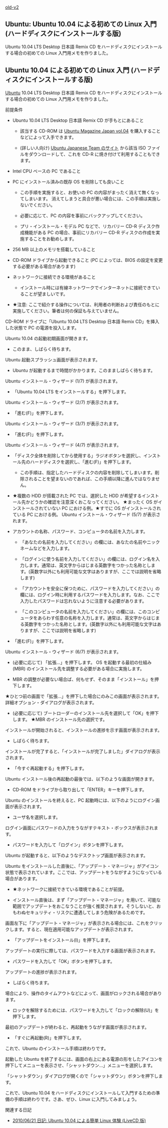 [old-v2](ig100622-orig.html)

## Ubuntu: Ubuntu 10.04 による初めての Linux 入門 (ハードディスクにインストールする版)

Ubuntu 10.04 LTS Desktop 日本語 Remix CD をハードディスクにインストールする場合の初めての Linux 入門用メモを作りました。


## Ubuntu 10.04 による初めての Linux 入門 (ハードディスクにインストールする版)

[Ubuntu](http://www.igapyon.jp/igapyon/diary/keyword/ubuntu.html) 10.04 LTS Desktop 日本語 Remix CD をハードディスクにインストールする場合の初めての
Linux 入門用メモを作りました。

前提条件


* Ubuntu 10.04 LTS Desktop 日本語 Remix CD が手もとにあること
  

  * 該当する CD-ROM は [Ubuntu Magazine Japan vol.04](http://www.amazon.co.jp/exec/obidos/ASIN/4048686399/igapyondiary-22) を購入することなどによって入手できます。
    
  * (詳しい人向け) [Ubuntu Japanese Team のサイト](http://www.ubuntulinux.jp/products/GetUbuntu) から該当 ISO ファイルをダウンロードして、これを CD-R に焼き付けて利用することもできます。
  

  
* Intel CPU ベースの PC であること
  
* PC にインストール済みの既存 OS を削除しても良いこと
  

  * この手順を実施すると、お使いの PC の内容がまったく消えて無くなってしまいます。
    消えてしまうと具合が悪い場合には、この手順は実施しないでください。
    
  * 必要に応じて、PC の内容を事前にバックアップしてください。
    
  * プリ・インストール・モデル PC などで、リカバリー CD-R ディスク作成機能がある PC の場合、事前にリカバリー CD-R ディスクの作成を実施することをお勧めします。
  

  
* 256 MB 以上のメモリを搭載していること
  
* CD-ROM ドライブから起動できること (PC によっては、BIOS の設定を変更する必要がある場合があります)
  
* ネットワークに接続できる環境があること
  

  * インストール時には有線ネットワークでインターネットに接続できていることが望ましいです。
  

  
* ★注意: ここで紹介する操作については、利用者の判断および責任のもとに実施してください。筆者は何の保証も与えていません。

CD-ROM ドライブに「Ubuntu 10.04 LTS Desktop 日本語 Remix CD」を挿入した状態で PC の電源を投入します。

Ubuntu 10.04 の起動初期画面が開きます。


* このまま、しばらく待ちます。

Ubuntu 起動スプラッシュ画面が表示されます。


* Ubuntu が起動するまで時間がかかります。このまましばらく待ちます。

Ubuntu インストール・ウィザード (1/7) が表示されます。


* 「Ubuntu 10.04 LTS をインストールする」を押下します。

Ubuntu インストール・ウィザード (2/7) が表示されます。


* 「進む(F)」を押下します。

Ubuntu インストール・ウィザード (3/7) が表示されます。


* 「進む(F)」を押下します。

Ubuntu インストール・ウィザード (4/7) が表示されます。


* 「ディスク全体を削除してから使用する」ラジオボタンを選択し、インストール先のハードディスクを選択し、「進む(F)」を押下します。
  

  * この手順は、指定したハードディスクの内容を削除してしまいます。削除されることを望まないのであれば、この手順以降に進んではなりません。
  

  
* ★複数の HDD が搭載された PC では、選択した HDD が希望するインストール先かどうかの確認を注意深くおこなってください。
★まったく OS がインストールされていない PC における例。★すでに OS がインストールされている PC における例。
Ubuntu インストール・ウィザード (5/7) が表示されます。


* アカウントの名称、パスワード、コンピュータの名前を入力します。
  

  * 「あなたの名前を入力してください」の欄には、あなたの名前やニックネームなどを入力します。
    
  * 「ログインに使う名前を入力してください」の欄には、ログイン名を入力します。通常は、英文字からはじまる英数字をつかった名称とします。(英数字以外にも利用可能な文字はありますが、ここでは説明を省略します)
    
  * 「アカウントを安全に保つために、パスワードを入力してください」の欄には、ログイン時に利用するパスワードを入力します。なお、ここで入力したパスワードは忘れないように注意する必要があります。
    
  * 「このコンピュータの名前を入力してください」の欄には、このコンピュータをあらわす任意の名称を入力します。通常は、英文字からはじまる英数字をつかった名称とします。(英数字以外にも利用可能な文字はありますが、ここでは説明を省略します)
  

  
* 「進む(F)」を押下します。

Ubuntu インストール・ウィザード (6/7) が表示されます。


* (必要に応じて) 「拡張...」を押下します。
  OS を起動する最初の仕組み (MBR) のインストール先を調整する必要がある場合に実施します。
  
* MBR の調整が必要ない場合ば、何もせず、そのまま「インストール」を押下します。

★ひとつ前の画面で「拡張...」を押下した場合にのみこの画面が表示されます。詳細オプション・ダイアログが表示されます。


* (必要に応じて) ブートローダーのインストール先を選択して「OK」を押下します。
  ★MBR のインストール先の選択です。

インストールが開始されると、インストールの進捗を示す画面が表示されます。


* しばらく待ちます。

インストールが完了すると、「インストールが完了しました」ダイアログが表示されます。


* 「今すぐ再起動する」を押下します。

Ubuntu インストール後の再起動の最後では、以下のような画面が開きます。


* CD-ROM をドライブから取り出して「ENTER」キーを押下します。

Ubuntu のインストールを終えると、PC 起動時には、以下のようにログイン画面が表示されます。


* ユーザ名を選択します。

ログイン画面にパスワードの入力をうながすテキスト・ボックスが表示されます。


* パスワードを入力して「ログイン」ボタンを押下します。

Ubuntu が起動すると、以下のようなデスクトップ画面が表示されます。

Ubuntu をインストールした直後に、「アップデート・マネージャ」がアイコン状態で表示されています。ここでは、アップデートをうながすようになっている場合があります。


* ★ネットワークに接続できている環境であることが前提。
  
* インストール直後は、まず「アップデート・マネージャ」を用いて、可能な範囲でアップデートをおこなうことが強く推奨されます。そうしないと、おもわぬセキュリティ・リスクに遭遇してしまう危険があるためです。

画面左下に「アップデート・マネージャ」が表示される場合には、これをクリックします。すると、現在適用可能なアップデートが表示されます。


* 「アップデートをインストール(I)」を押下します。

アップデートの実行に際しては、パスワードを入力する画面が表示されます。


* パスワードを入力して「OK」ボタンを押下します。

アップデートの進捗が表示されます。


* しばらく待ちます。

場合により、操作のタイムアウトなどによって、画面がロックされる場合があります。


* ロックを解除するためには、パスワードを入力して「ロックの解除(U)」を押下します。

最初のアップデートが終わると、再起動をうながす画面が表示されます。


* 「すぐに再起動(R)」を押下します。

これで、Ubuntu のインストール手順は終わりです。

起動した Ubuntu を終了するには、画面の右上にある電源の形をしたアイコンを押下してメニューを表示させ、「シャットダウン...」メニューを選択します。

「シャットダウン」ダイアログが開くので「シャットダウン」ボタンを押下します。

これで、Ubuntu 10.04 をハードディスクにインストールして入門するための準備の手順は終わりです。さあ、ぜひ、Linux に入門してみましょう。

関連する日記


* [2010/06/21 日記: Ubuntu 10.04 による簡単 Linux 体験 (LiveCD 版)](ig100621.html)